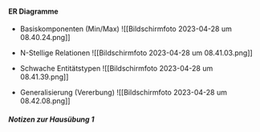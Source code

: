 #### ER Diagramme

- Basiskomponenten (Min/Max)
![[Bildschirm­foto 2023-04-28 um 08.40.24.png]]

- N-Stellige Relationen
![[Bildschirm­foto 2023-04-28 um 08.41.03.png]]

- Schwache Entitätstypen
![[Bildschirm­foto 2023-04-28 um 08.41.39.png]]

- Generalisierung (Vererbung)
![[Bildschirm­foto 2023-04-28 um 08.42.08.png]]

##### Notizen zur Hausübung 1

